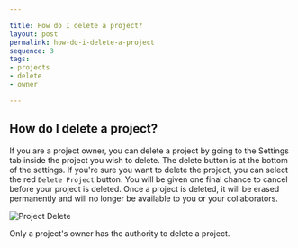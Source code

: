 ```yaml
---

title: How do I delete a project?
layout: post
permalink: how-do-i-delete-a-project
sequence: 3
tags:
- projects
- delete
- owner

---
```


## How do I delete a project? 
If you are a project owner, you can delete a project by going to the Settings tab inside the project you wish to delete. The delete button is at the bottom of the settings. If you're sure you want to delete the project, you can select the red `Delete Project` button. You will be given one final chance to cancel before your project is deleted. Once a project is deleted, it will be erased permanently and will no longer be available to you or your collaborators. 

![Project Delete](https://s3.amazonaws.com/beegit-images/helpImages/project-delete.png)

Only a project's owner has the authority to delete a project. 
